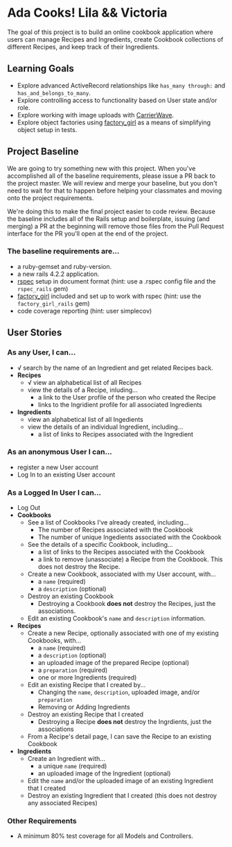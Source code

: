 # Ada Cooks! Lila && Victoria
The goal of this project is to build an online cookbook application where users can manage Recipes and Ingredients, create Cookbook collections of different Recipes, and keep track of their Ingredients.

## Learning Goals
- Explore advanced ActiveRecord relationships like `has_many through:` and `has_and_belongs_to_many`.
- Explore controlling access to functionality based on User state and/or role.
- Explore working with image uploads with [CarrierWave](https://github.com/carrierwaveuploader/carrierwave).
- Explore object factories using [factory_girl](https://github.com/thoughtbot/factory_girl_rails) as a means of simplifying object setup in tests.

## Project Baseline
We are going to try something new with this project. When you've accomplished all of the baseline requirements, please issue a PR back to the project master. We will review and merge your baseline, but you don't need to wait for that to happen before helping your classmates and moving onto the project requirements.

We're doing this to make the final project easier to code review. Because the baseline includes all of the Rails setup and boilerplate, issuing (and merging) a PR at the beginning will remove those files from the Pull Request interface for the PR you'll open at the end of the project.

### The baseline requirements are...
- a ruby-gemset and ruby-version.
- a new rails 4.2.2 application.
- [rspec](https://github.com/rspec/rspec-rails) setup in document format (hint: use a .rspec config file and the `rspec_rails` gem)
- [factory_girl](https://github.com/thoughtbot/factory_girl_rails) included and set up to work with rspec (hint: use the `factory_girl_rails` gem)
- code coverage reporting (hint: user simplecov)

## User Stories

### As any User, I can...
- √ search by the name of an Ingredient and get related Recipes back.
- __Recipes__
  - √ view an alphabetical list of all Recipes
  - view the details of a Recipe, inluding...
    - a link to the User profile of the person who created the Recipe
    - links to the Ingridient profile for all associated Ingredients
- __Ingredients__
  - view an alphabetical list of all Ingedients
  - view the details of an individual Ingredient, including...
    - a list of links to Recipes associated with the Ingredient

### As an anonymous User I can...
- register a new User account
- Log In to an existing User account

### As a Logged In User I can...
- Log Out
- __Cookbooks__
  - See a list of Cookbooks I've already created, including...
    - The number of Recipes associated with the Cookbook
    - The number of unique Ingedients associated with the Cookbook
  - See the details of a specific Cookbook, including...
    - a list of links to the Recipes associated with the Cookbook
    - a link to remove (unassociate) a Recipe from the Cookbook. This does not destroy the Recipe.
  - Create a new Cookbook, associated with my User account, with...
    - a `name` (required)
    - a `description` (optional)
  - Destroy an existing Cookbook
    - Destroying a Cookbook __does not__ destroy the Recipes, just the associations.
  - Edit an existing Cookbook's `name` and `description` information.
- __Recipes__
  - Create a new Recipe, optionally associated with one of my existing Cookbooks, with...
    - a `name` (required)
    - a `description` (optional)
    - an uploaded image of the prepared Recipe (optional)
    - a `preparation` (required)
    - one or more Ingredients (required)
  - Edit an existing Recipe that I created by...
    - Changing the `name`, `description`, uploaded image, and/or `preparation`
    - Removing or Adding Ingredients
  - Destroy an existing Recipe that I created
    - Destroying a Recipe __does not__ destroy the Ingrdients, just the associations
  - From a Recipe's detail page, I can save the Recipe to an existing Cookbook
- __Ingredients__
  - Create an Ingredient with...
    - a unique `name` (required)
    - an uploaded image of the Ingredient (optional)
  - Edit the `name` and/or the uploaded image of an existing Ingredient that I created
  - Destroy an existing Ingredient that I created (this does not destroy any associated Recipes)

### Other Requirements
- A minimum 80% test coverage for all Models and Controllers.
